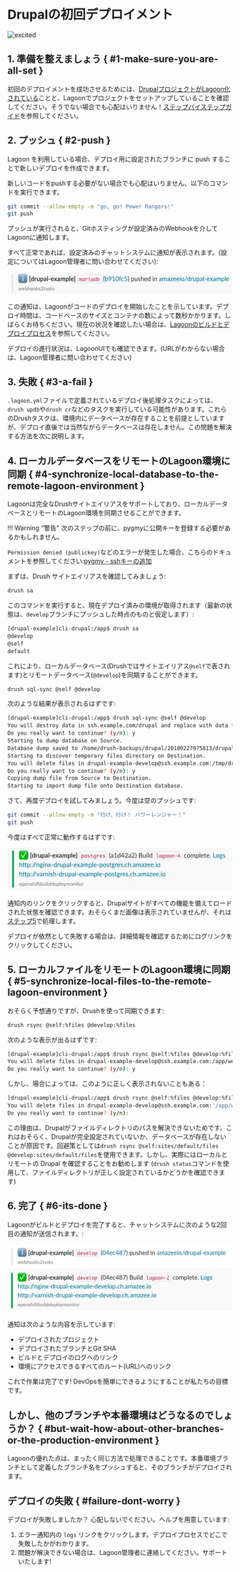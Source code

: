 # Drupalの初回デプロイメント

![excited](https://i.giphy.com/media/7kVRZwYRwF1ok/giphy-downsized.gif)

## 1. 準備を整えましょう { #1-make-sure-you-are-all-set }

初回のデプロイメントを成功させるためには、[DrupalプロジェクトがLagoon化されている](../../using-lagoon-the-basics/setup-project.md)ことと、Lagoonでプロジェクトをセットアップしていることを確認してください。そうでない場合でも心配はいりません！[ステップバイステップガイド](./step-by-step-getting-drupal-ready-to-run-on-lagoon.md)を参照してください。

## 2. プッシュ { #2-push }

Lagoon を利用している場合、デプロイ用に設定されたブランチに push することで新しいデプロイを作成できます。

新しいコードをpushする必要がない場合でも心配はいりません、以下のコマンドを実行できます。

```bash title="Gitにpush"
git commit --allow-empty -m "go, go! Power Rangers!"
git push
```

プッシュが実行されると、Gitホスティングが設定済みのWebhookを介してLagoonに通知します。

すべて正常であれば、設定済みのチャットシステムに通知が表示されます。(設定についてはLagoon管理者に問い合わせてください):

![デプロイメント開始のSlack通知](../../images/first_deployment_slack_start.jpg)

この通知は、Lagoonがコードのデプロイを開始したことを示しています。デプロイ時間は、コードベースのサイズとコンテナの数によって数秒かかります。しばらくお待ちください。現在の状況を確認したい場合は、[Lagoonのビルドとデプロイプロセス](../../concepts-basics/build-and-deploy-process.md)を参照してください。

デプロイの進行状況は、LagoonUIでも確認できます。(URLがわからない場合は、Lagoon管理者に問い合わせてください)

## 3. 失敗 { #3-a-fail }

`.lagoon.yml`ファイルで定義されているデプロイ後処理タスクによっては、`drush updb`や`drush cr`などのタスクを実行している可能性があります。これらのDrushタスクは、環境内にデータベースが存在することを前提としていますが、デプロイ直後では当然ながらデータベースは存在しません。この問題を解決する方法を次に説明します。

## 4. ローカルデータベースをリモートのLagoon環境に同期 { #4-synchronize-local-database-to-the-remote-lagoon-environment }

Lagoonは完全なDrushサイトエイリアスをサポートしており、ローカルデータベースとリモートのLagoon環境を同期させることができます。

!!! Warning "警告"
    次のステップの前に、pygmyに公開キーを登録する必要があるかもしれません。

`Permission denied (publickey)`などのエラーが発生した場合、こちらのドキュメントを参照してください:[pygmy - sshキーの追加](https://pygmy.readthedocs.io/en/master/ssh_agent)

まずは、Drush サイトエイリアスを確認してみましょう:

```bash title="サイトエイリアスの取得"
drush sa
```

このコマンドを実行すると、現在デプロイ済みの環境が取得されます（最新の状態は、`develop`ブランチにプッシュした時点のものと仮定します）:

```bash title="返されたサイトエイリアス"
[drupal-example]cli-drupal:/app$ drush sa
@develop
@self
default
```

これにより、ローカルデータベース(Drushではサイトエイリアス`@self`で表されます)とリモートデータベース(`@develop`)を同期することができます。

```bash title="Drush sql-sync"
drush sql-sync @self @develop
```

次のような結果が表示されるはずです:

```bash title="Drush sql-syncの結果"
[drupal-example]cli-drupal:/app$ drush sql-sync @self @develop
You will destroy data in ssh.example.com/drupal and replace with data from drupal.
Do you really want to continue? (y/n): y
Starting to dump database on Source.                                                                              [ok]
Database dump saved to /home/drush-backups/drupal/20180227075813/drupal_20180227_075815.sql.gz               [success]
Starting to discover temporary files directory on Destination.                                                    [ok]
You will delete files in drupal-example-develop@ssh.example.com:/tmp/drupal_20180227_075815.sql.gz and replace with data from /home/drush-backups/drupal/20180227075813/drupal_20180227_075815.sql.gz
Do you really want to continue? (y/n): y
Copying dump file from Source to Destination.                                                                     [ok]
Starting to import dump file onto Destination database.
```

さて、再度デプロイを試してみましょう。今度は空のプッシュです:

```bash title="Git push"
git commit --allow-empty -m "行け、行け！ パワーレンジャー！"
git push
```

今度はすべて正常に動作するはずです:

![デプロイ成功！](../../images/first_deployment_slack_success.jpg)

通知内のリンクをクリックすると、Drupalサイトがすべての機能を備えてロードされた状態を確認できます。おそらくまだ画像は表示されていませんが、それは[ステップ5](#5-synchronize-local-files-to-the-remote-lagoon-environment)で処理します。

デプロイが依然として失敗する場合は、詳細情報を確認するためにログリンクをクリックしてください。

## 5. ローカルファイルをリモートのLagoon環境に同期 { #5-synchronize-local-files-to-the-remote-lagoon-environment }

おそらく予想通りですが、Drushを使って同期できます:

```bash title="Drush rsync"
drush rsync @self:%files @develop:%files
```

次のような表示が出るはずです:

```bash title="Drush rsync results"
[drupal-example]cli-drupal:/app$ drush rsync @self:%files @develop:%files
You will delete files in drupal-example-develop@ssh.example.com:/app/web/sites/default/files and replace with data from /app/web/sites/default/files/
Do you really want to continue? (y/n): y
```

しかし、場合によっては、このように正しく表示されないこともある：

```bash title="Drush rsync results"
[drupal-example]cli-drupal:/app$ drush rsync @self:%files @develop:%files
You will delete files in drupal-example-develop@ssh.example.com:'/app/web/%files' and replace with data from '/app/web/%files'/
Do you really want to continue? (y/n):
```

この理由は、Drupalがファイルディレクトリのパスを解決できないためです。これはおそらく、Drupalが完全設定されていないか、データベースが存在しないことが原因です。回避策としては`drush rsync @self:sites/default/files @develop:sites/default/files`を使用できます。しかし、実際にはローカルとリモートの Drupal を確認することをお勧めします (`drush status`コマンドを使用して、ファイルディレクトリが正しく設定されているかどうかを確認できます)

## 6. 完了 { #6-its-done }

Lagoonがビルドとデプロイを完了すると、チャットシステムに次のような2回目の通知が送信されます。:

![完全なデプロイメントのSlack通知。](../../images/first_deployment_slack_2nd_success.jpg)

通知は次のような内容を示しています:

* デプロイされたプロジェクト
* デプロイされたブランチとGit SHA
* ビルドとデプロイのログへのリンク
* 環境にアクセスできるすべてのルート(URL)へのリンク

これで作業は完了です! DevOpsを簡単にできるようにすることが私たちの目標です。

## しかし、他のブランチや本番環境はどうなるのでしょうか？ { #but-wait-how-about-other-branches-or-the-production-environment }

Lagoonの優れた点は、まったく同じ方法で処理できることです。本番環境ブランチとして定義したブランチ名をプッシュすると、そのブランチがデプロイされます。

## デプロイの失敗 { #failure-dont-worry }

デプロイが失敗しましたか？ 心配しないでください。ヘルプを用意しています:

1. エラー通知内の `logs` リンクをクリックします。デプロイプロセスでどこで失敗したかがわかります。
2. 問題が解決できない場合は、Lagoon管理者に連絡してください。サポートいたします!
